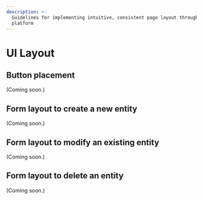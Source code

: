 ```yaml
---
description: >-
  Guidelines for implementing intuitive, consistent page layout throughout the
  platform
---
```


# UI Layout

## Button placement

(Coming soon.)

## Form layout to create a new entity

(Coming soon.)

## Form layout to modify an existing entity

(Coming soon.)

## Form layout to delete an entity

(Coming soon.)

